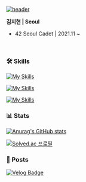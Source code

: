 [![header](https://capsule-render.vercel.app/api?type=shark&height=120&text=프론트엔드%20개발자%20김지현입니다&fontSize=30&&color=gradient&&customColorList=28)](https://capsule-render.vercel.app)

**김지현 | Seoul**

+ 42 Seoul Cadet | 2021.11 ~

<br/>

### 🛠️ Skills
[![My Skills](https://skillicons.dev/icons?i=js,ts,react,nextjs,dart,flutter,prisma)](https://skillicons.dev)

[![My Skills](https://skillicons.dev/icons?i=html,css,sass,styledcomponents,materialui,tailwind)](https://skillicons.dev)

[![My Skills](https://skillicons.dev/icons?i=c,cpp,nodejs,aws,docker,git,github,figma)](https://skillicons.dev)

### 📊 Stats 
[![Anurag's GitHub stats](https://github-readme-stats.vercel.app/api?username=tamagoyakii&show_icons=true&hide=stars,issues&theme=apprentice)](https://github.com/anuraghazra/github-readme-stats)

[![Solved.ac
프로필](http://mazassumnida.wtf/api/mini/generate_badge?boj=tamagoyakii)](https://solved.ac/tamagoyakii)

### 📝 Posts 
[![Velog Badge](https://img.shields.io/badge/Velog-20C997?style=for-the-badge&logo=velog&logoColor=white&link=https://velog.io/@tamagoyakii)](https://velog.io/@tamagoyakii)
